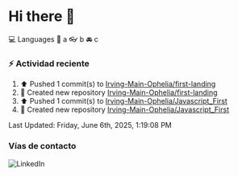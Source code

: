 # Hi there 👋

:computer: Languages
:pencil: a
:eyeglasses: b
:oncoming_automobile: c

### :zap: Actividad reciente
<!--RECENT_ACTIVITY:start-->
1. ⬆️ Pushed 1 commit(s) to [Irving-Main-Ophelia/first-landing](https://github.com/Irving-Main-Ophelia/first-landing)<br>
2. 📔 Created new repository [Irving-Main-Ophelia/first-landing](https://github.com/Irving-Main-Ophelia/first-landing)<br>
3. ⬆️ Pushed 1 commit(s) to [Irving-Main-Ophelia/Javascript_First](https://github.com/Irving-Main-Ophelia/Javascript_First)<br>
4. 📔 Created new repository [Irving-Main-Ophelia/Javascript_First](https://github.com/Irving-Main-Ophelia/Javascript_First)<br>
<!--RECENT_ACTIVITY:end-->
<!--RECENT_ACTIVITY:last_update-->
Last Updated: Friday, June 6th, 2025, 1:19:08 PM
<!--RECENT_ACTIVITY:last_update_end-->

### Vías de contacto

![LinkedIn](https://www.linkedin.com/in/irving-hernández-226846205/)
